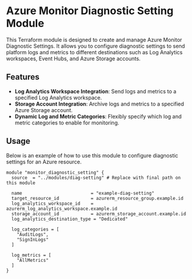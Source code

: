 # Azure Monitor Diagnostic Setting Module

This Terraform module is designed to create and manage Azure Monitor Diagnostic Settings. It allows you to configure diagnostic settings to send platform logs and metrics to different destinations such as Log Analytics workspaces, Event Hubs, and Azure Storage accounts.

## Features

- **Log Analytics Workspace Integration**: Send logs and metrics to a specified Log Analytics workspace.
- **Storage Account Integration**: Archive logs and metrics to a specified Azure Storage account.
- **Dynamic Log and Metric Categories**: Flexibly specify which log and metric categories to enable for monitoring.

## Usage

Below is an example of how to use this module to configure diagnostic settings for an Azure resource.

```hcl
module "monitor_diagnostic_setting" {
  source  = "../modules/diag-setting" # Replace with final path on this module

  name                          = "example-diag-setting"
  target_resource_id            = azurerm_resource_group.example.id
  log_analytics_workspace_id    = azurerm_log_analytics_workspace.example.id
  storage_account_id            = azurerm_storage_account.example.id
  log_analytics_destination_type = "Dedicated"

  log_categories = [
    "AuditLogs",
    "SignInLogs"
  ]

  log_metrics = [
    "AllMetrics"
  ]
}